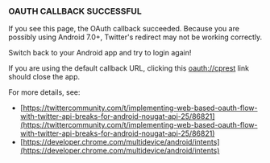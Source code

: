 ### OAUTH CALLBACK SUCCESSFUL

If you see this page, the OAuth callback succeeded.  Because you are possibly using Android 7.0+, Twitter's redirect may not be working correctly.

Switch back to your Android app and try to login again!

If you are using the default callback URL, clicking this [oauth://cprest](oauth://cprest) link should close the app.

For more details, see:

* [https://twittercommunity.com/t/implementing-web-based-oauth-flow-with-twitter-api-breaks-for-android-nougat-api-25/86821](https://twittercommunity.com/t/implementing-web-based-oauth-flow-with-twitter-api-breaks-for-android-nougat-api-25/86821)
* [https://developer.chrome.com/multidevice/android/intents](https://developer.chrome.com/multidevice/android/intents)